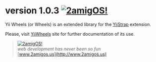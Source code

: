 version 1.0.3
[![2amigOS!](http://yiiwheels.2amigos.us/images/logo-navbar.png)](http://www.2amigos.us)
=========

Yii Wheels (or Wheels) is an extended library for the [YiiStrap](http://getyiistrap.com) extension.

Please, visit [YiiWheels](http://yiiwheels.2amigos.us) site for further documentation of its use.

> [![2amigOS!](http://www.gravatar.com/avatar/55363394d72945ff7ed312556ec041e0.png)](http://www.2amigos.us)    
<i>web development has never been so fun</i>  
[www.2amigos.us](http://www.2amigos.us)
